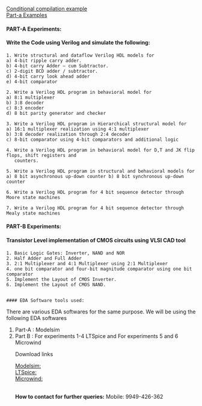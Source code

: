 [Conditional compilation example](https://github.com/visionvlsi/veriloghdlBasicsToAdvanced/tree/main/verilogDesignExamples/conditional_compilation)<br/>
[Part-a Examples](https://github.com/visionvlsi/veriloghdlBasicsToAdvanced/tree/main/verilogDesignExamples/part-a%20experiments)



#### PART-A Experiments:

#### Write the Code using Verilog and simulate the following:
```
1. Write structural and dataflow Verilog HDL models for
a) 4-bit ripple carry adder.
b) 4-bit carry Adder – cum Subtractor.
c) 2-digit BCD adder / subtractor.
d) 4-bit carry look ahead adder
e) 4-bit comparator

2. Write a Verilog HDL program in behavioral model for
a) 8:1 multiplexer
b) 3:8 decoder
c) 8:3 encoder
d) 8 bit parity generator and checker

3. Write a Verilog HDL program in Hierarchical structural model for
a) 16:1 multiplexer realization using 4:1 multiplexer
b) 3:8 decoder realization through 2:4 decoder
c) 8-bit comparator using 4-bit comparators and additional logic

4. Write a Verilog HDL program in behavioral model for D,T and JK flip flops, shift registers and
   counters.

5. Write a Verilog HDL program in structural and behavioral models for
a) 8 bit asynchronous up-down counter b) 8 bit synchronous up-down counter

6. Write a Verilog HDL program for 4 bit sequence detector through Moore state machines

7. Write a Verilog HDL program for 4 bit sequence detector through Mealy state machines

```

#### PART-B Experiments:

#### Transistor Level implementation of CMOS circuits using VLSI CAD tool
```
1. Basic Logic Gates: Inverter, NAND and NOR
2. Half Adder and Full Adder
3. 2:1 Multiplexer and 4:1 Multiplexer using 2:1 Multiplexer
4. one bit comparator and four-bit magnitude comparator using one bit comparator
5. Implement the Layout of CMOS Inverter.
6. Implement the Layout of CMOS NAND.


#### EDA Software tools used:
```
<p align="Justify">There are various EDA softwares for the same purpose. We will be using the following EDA softwares</p>
<ol>
<li>Part-A : Modelsim</li>
<li>Part B : For experiments 1-4 LTSpice and For experiments 5 and 6 Microwind</li>
   
   <p align="Justify"> Download links</p>
   
   [Modelsim:](https://www.intel.com/content/www/us/en/software-kit/750666/modelsim-intel-fpgas-standard-edition-software-version-20-1-1.html)
   <br/>[LTSpice:](https://www.analog.com/en/design-center/design-tools-and-calculators/ltspice-simulator.html)
   <br/>[Microwind:](https://www.microwind.net/downloads)<br/><br/>
   
   <b>How to contact for further queries:</b>
Mobile: 9949-426-362
   ```
